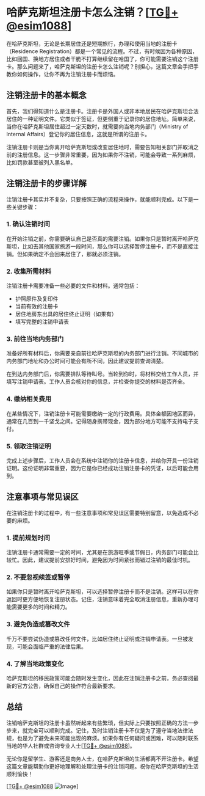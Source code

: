 # 哈萨克斯坦注册卡怎么注销？[[TG💪+ @esim1088](https://t.me/s/esim1088)]

在哈萨克斯坦，无论是长期居住还是短期旅行，办理和使用当地的注册卡（Residence Registration）都是一个常见的流程。不过，有时候因为各种原因，比如回国、换地方居住或者干脆不打算继续留在哈国了，你可能需要注销这个注册卡。那么问题来了，哈萨克斯坦的注册卡怎么注销呢？别担心，这篇文章会手把手教你如何操作，让你不再为注销注册卡而烦恼。

## 注销注册卡的基本概念

首先，我们得知道什么是注册卡。注册卡是外国人或非本地居民在哈萨克斯坦合法居住的一种证明文件。它类似于签证，但更侧重于记录你的居住地址。简单来说，当你在哈萨克斯坦居住超过一定天数时，就需要向当地内务部门（Ministry of Internal Affairs）登记你的居住信息，这就是所谓的注册卡。

注销注册卡则是当你离开哈萨克斯坦或改变居住地时，需要告知相关部门并取消之前的注册信息。这一步骤非常重要，因为如果你不注销，可能会导致一系列麻烦，比如罚款甚至被列入黑名单。

## 注销注册卡的步骤详解

注销注册卡其实并不复杂，只要按照正确的流程来操作，就能顺利完成。以下是一些关键步骤：

### 1. 确认注销时间

在开始注销之前，你需要确认自己是否真的需要注销。如果你只是暂时离开哈萨克斯坦，比如去其他国家旅游一段时间，那么你可以选择暂停注册卡，而不是直接注销。但如果确定不会回来居住了，那就必须注销。

### 2. 收集所需材料

注销注册卡需要准备一些必要的文件和材料。通常包括：
- 护照原件及复印件
- 当前有效的注册卡
- 居住地房东出具的居住终止证明（如果有）
- 填写完整的注销申请表

### 3. 前往当地内务部门

准备好所有材料后，你需要亲自前往哈萨克斯坦的内务部门进行注销。不同城市的内务部门地址和办公时间可能会有所不同，因此建议提前查询清楚。

在到达内务部门后，你需要排队等待叫号。当轮到你时，将材料交给工作人员，并填写注销申请表。工作人员会核对你的信息，并检查你提交的材料是否齐全。

### 4. 缴纳相关费用

在某些情况下，注销注册卡可能需要缴纳一定的行政费用。具体金额因地区而异，通常在几百到一千坚戈之间。记得随身携带现金，因为部分地方可能不支持电子支付。

### 5. 领取注销证明

完成上述步骤后，工作人员会在系统中注销你的注册卡信息，并给你开具一份注销证明。这份证明非常重要，因为它是你已经成功注销注册卡的凭证，以后可能会用到。

## 注意事项与常见误区

在注销注册卡的过程中，有一些注意事项和常见误区需要特别留意，以免造成不必要的麻烦。

### 1. 提前规划时间

注销注册卡通常需要一定的时间，尤其是在旅游旺季或节假日，内务部门可能会比较忙。因此，建议提前安排好时间，避免因为时间紧张而错过注销的最佳时机。

### 2. 不要忽视续签或暂停

如果你只是暂时离开哈萨克斯坦，可以选择暂停注册卡而不是注销。这样可以在你返回时更方便地恢复注册状态。记住，注销意味着完全取消注册信息，重新办理可能需要更多的时间和精力。

### 3. 避免伪造或篡改文件

千万不要尝试伪造或篡改任何文件，比如居住终止证明或注销申请表。一旦被发现，可能会面临严重的法律后果。

### 4. 了解当地政策变化

哈萨克斯坦的移民政策可能会随时发生变化，因此在注销注册卡之前，务必查阅最新的官方公告，确保自己的操作符合最新要求。

## 总结

注销哈萨克斯坦的注册卡虽然听起来有些繁琐，但实际上只要按照正确的方法一步步来，就完全可以顺利完成。记住，及时注销注册卡不仅是为了遵守当地法律法规，也是为了避免未来可能出现的麻烦。如果你有任何疑问或困难，可以随时联系当地的华人社群或咨询专业人士[[TG💪+ @esim1088](https://t.me/s/esim1088)]。

无论你是留学生、游客还是商务人士，在哈萨克斯坦的生活都离不开注册卡。希望这篇文章能帮助你更好地理解和处理注册卡的注销问题。祝你在哈萨克斯坦的生活顺利愉快！

[[TG💪+ @esim1088](https://t.me/s/esim1088) ![Image](https://i.postimg.cc/4NQfJmqS/Snipaste-2025-05-13-00-14-12.png)]